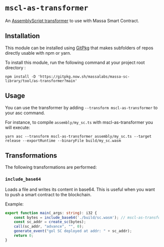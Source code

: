 # `mscl-as-transformer`

An [AssemblyScript transformer](https://www.assemblyscript.org/compiler.html#transforms) to use with Massa Smart Contract.

## Installation

This module can be installed using [GitPkg](https://gitpkg.vercel.app/) that makes subfolders of repos directly usable with npm or yarn.

To install this module, run the following command at your project root directory :

```shell
npm install -D 'https://gitpkg.now.sh/massalabs/massa-sc-library/tool/as-transformer?main'
```

## Usage

You can use the transformer by adding `--transform mscl-as-transformer` to your asc command.

For instance, to compile `assembly/my_sc.ts` with mscl-as-transformer you will execute:

```shell
yarn asc --transform mscl-as-transformer assembly/my_sc.ts --target release --exportRuntime --binaryFile build/my_sc.wasm
```

## Transformations

The following transformations are performed:

### `include_base64`

Loads a file and writes its content in base64. This is useful when you want to push a smart contract to the blockchain.

Example:
```typescript
export function main(_args: string): i32 {
    const bytes = include_base64('./build/sc.wasm'); // mscl-as-transformer will read `build/sc.wasm`, encode it in base64 and put the result in a string used to initialize `bytes`.
    const sc_addr = create_sc(bytes);
    call(sc_addr, "advance", "", 0);
    generate_event("gol SC deployed at addr: " + sc_addr);
    return 0;
}
```

